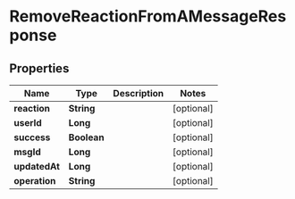 

# RemoveReactionFromAMessageResponse


## Properties

| Name | Type | Description | Notes |
|------------ | ------------- | ------------- | -------------|
|**reaction** | **String** |  |  [optional] |
|**userId** | **Long** |  |  [optional] |
|**success** | **Boolean** |  |  [optional] |
|**msgId** | **Long** |  |  [optional] |
|**updatedAt** | **Long** |  |  [optional] |
|**operation** | **String** |  |  [optional] |




